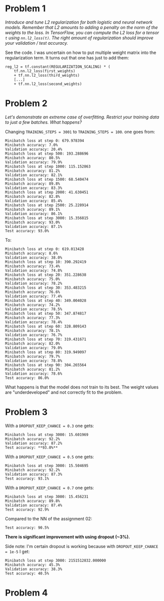 # Problem 1

*Introduce and tune L2 regularization for both logistic and neural network models. Remember that L2 amounts to adding a penalty on the norm of the weights to the loss. In TensorFlow, you can compute the L2 loss for a tensor `t` using `nn.l2_loss(t)`. The right amount of regularization should improve your validation / test accuracy.*

See the code. I was uncertain on how to put multiple weight matrix into the regularization term. It turns out that one has just to add them:

~~~~~~
reg_l2 = tf.constant(REGULARIZATION_SCALING) * (
    tf.nn.l2_loss(first_weights)
    + tf.nn.l2_loss(third_weights)
    [...]
    + tf.nn.l2_loss(second_weights)
~~~~~~

# Problem 2

*Let's demonstrate an extreme case of overfitting. Restrict your training data to just a few batches. What happens?*

Changing `TRAINING_STEPS = 3001` to `TRAINING_STEPS = 100`. one goes from:

    Minibatch loss at step 0: 679.978394
    Minibatch accuracy: 7.0%
    Validation accuracy: 20.4%
    Minibatch loss at step 500: 193.288696
    Minibatch accuracy: 80.5%
    Validation accuracy: 79.9%
    Minibatch loss at step 1000: 115.152863
    Minibatch accuracy: 81.2%
    Validation accuracy: 82.1%
    Minibatch loss at step 1500: 68.540474
    Minibatch accuracy: 89.8%
    Validation accuracy: 83.3%
    Minibatch loss at step 2000: 41.630451
    Minibatch accuracy: 82.8%
    Validation accuracy: 85.4%
    Minibatch loss at step 2500: 25.228914
    Minibatch accuracy: 89.1%
    Validation accuracy: 86.1%
    Minibatch loss at step 3000: 15.356815
    Minibatch accuracy: 93.0%
    Validation accuracy: 87.1%
    Test accuracy: 93.0%

To:

    Minibatch loss at step 0: 619.013428
    Minibatch accuracy: 8.6%
    Validation accuracy: 38.0%
    Minibatch loss at step 10: 390.292419
    Minibatch accuracy: 73.4%
    Validation accuracy: 74.8%
    Minibatch loss at step 20: 351.228638
    Minibatch accuracy: 75.0%
    Validation accuracy: 78.2%
    Minibatch loss at step 30: 353.483215
    Minibatch accuracy: 76.6%
    Validation accuracy: 77.4%
    Minibatch loss at step 40: 349.004028
    Minibatch accuracy: 74.2%
    Validation accuracy: 78.5%
    Minibatch loss at step 50: 347.874817
    Minibatch accuracy: 77.3%
    Validation accuracy: 78.4%
    Minibatch loss at step 60: 328.809143
    Minibatch accuracy: 78.1%
    Validation accuracy: 76.7%
    Minibatch loss at step 70: 319.431671
    Minibatch accuracy: 82.0%
    Validation accuracy: 79.0%
    Minibatch loss at step 80: 319.949097
    Minibatch accuracy: 79.7%
    Validation accuracy: 78.8%
    Minibatch loss at step 90: 304.265564
    Minibatch accuracy: 81.2%
    Validation accuracy: 78.6%
    Test accuracy: 86.0%

What happens is that the model does not train to its best. The weight values are "underdeveloped" and not correctly fit to the problem.

# Problem 3

With a `DROPOUT_KEEP_CHANCE = 0.3` one gets:

    Minibatch loss at step 3000: 15.601969
    Minibatch accuracy: 92.2%
    Validation accuracy: 87.2%
    Test accuracy: **93.0%**

With a `DROPOUT_KEEP_CHANCE = 0.5` one gets:

    Minibatch loss at step 3000: 15.504695
    Minibatch accuracy: 92.2%
    Validation accuracy: 87.3%
    Test accuracy: 93.1%

With a `DROPOUT_KEEP_CHANCE = 0.7` one gets:

    Minibatch loss at step 3000: 15.456231
    Minibatch accuracy: 89.8%
    Validation accuracy: 87.4%
    Test accuracy: 92.9%

Compared to the NN of the assignment 02:

    Test accuracy: 90.5%

**There is significant improvement with using dropout (~3%).**

Side note: I'm certain dropout is working because with `DROPOUT_KEEP_CHANCE = 1e-5` I get:

    Minibatch loss at step 3000: 2151512832.000000
    Minibatch accuracy: 45.3%
    Validation accuracy: 38.3%
    Test accuracy: 40.5%

# Problem 4
